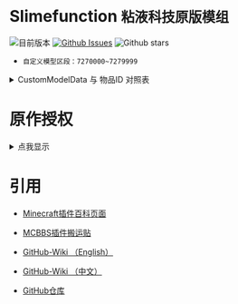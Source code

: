 # Slimefunction   `粘液科技原版模组`

![目前版本](https://img.shields.io/github/v/release/Dubhe-Development-Team/Slimefunction?include_prereleases)
[![Github Issues](https://img.shields.io/github/issues/Dubhe-Development-Team/Slimefunction.svg?style=popout)](https://github.com/Dubhe-Development-Team/Slimefunction/issues)
![Github stars](https://img.shields.io/github/stars/Dubhe-Development-Team/Slimefunction.svg)

* `自定义模型区段：7270000~7279999`

<details>
<summary>CustomModelData 与 物品ID 对照表</summary>

| CustomModelData | 物品ID | 物品名称 |
| :----: | ---- | ---- |
| 7270001 | grandmas_walking_stick | 奶奶的拐杖 |
| 7270002 | grandpas_walking_stick | 爷爷的拐杖 |
| 7270003 | icy_bow | 冰封之弓 |
| 7270004 | explosive_pickaxe | 爆炸镐 |
| 7270005 | sword_of_beheading | 斩首之剑 |
| 7270006 | grappling_hook | 抓钩 |
| 7270007 | blade_of_vampires | 吸血鬼之刀 |
</details>


# 原作授权

<details>
<summary>点我显示</summary>

![授权](./授权.jpg)
</details>

# 引用

* [Minecraft插件百科页面](https://mineplugin.org/SlimeFun4 "Minecraft插件百科页面")

* [MCBBS插件搬运贴](https://www.mcbbs.net/forum.php?mod=viewthread&tid=827594 "MCBBS插件搬运贴")

* [GitHub-Wiki （English）](https://github.com/TheBusyBiscuit/Slimefun4/wiki "GitHub-Wiki（English）")

* [GitHub-Wiki （中文）](https://github.com/StarWishsama/Slimefun4/wiki "GitHub-Wiki（中文）")

* [GitHub仓库](https://github.com/StarWishsama/Slimefun4 "GitHub仓库")
